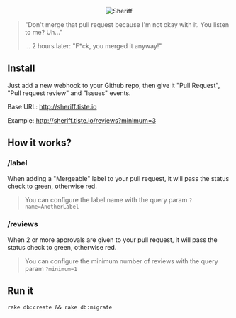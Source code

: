 <p align="center">
  <img src="http://ccofal.org/alabama/images/Alabama-Sheriffs.png" alt="Sheriff">
</p>

> "Don't merge that pull request because I'm not okay with it. You listen to me? Uh..."
>
> ... 2 hours later: "F*ck, you merged it anyway!"

## Install

Just add a new webhook to your Github repo, then give it "Pull Request", "Pull request review" and "Issues" events.

Base URL: http://sheriff.tiste.io

Example: http://sheriff.tiste.io/reviews?minimum=3

## How it works?

### /label

When adding a "Mergeable" label to your pull request, it will pass the status check to green, otherwise red.

> You can configure the label name with the query param `?name=AnotherLabel`

### /reviews

When 2 or more approvals are given to your pull request, it will pass the status check to green, otherwise red.

> You can configure the minimum number of reviews with the query param `?minimum=1`

## Run it

`rake db:create && rake db:migrate`
